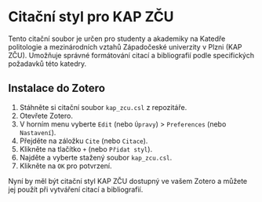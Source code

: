 # Citační styl pro KAP ZČU

Tento citační soubor je určen pro studenty a akademiky na Katedře politologie a mezinárodních vztahů Západočeské univerzity v Plzni (KAP ZČU). Umožňuje správné formátování citací a bibliografií podle specifických požadavků této katedry.

## Instalace do Zotero

1. Stáhněte si citační soubor `kap_zcu.csl` z repozitáře.
2. Otevřete Zotero.
3. V horním menu vyberte `Edit` (nebo `Úpravy`) > `Preferences` (nebo `Nastavení`).
4. Přejděte na záložku `Cite` (nebo `Citace`).
5. Klikněte na tlačítko `+` (nebo `Přidat styl`).
6. Najděte a vyberte stažený soubor `kap_zcu.csl`.
7. Klikněte na `OK` pro potvrzení.

Nyní by měl být citační styl KAP ZČU dostupný ve vašem Zotero a můžete jej použít při vytváření citací a bibliografií.